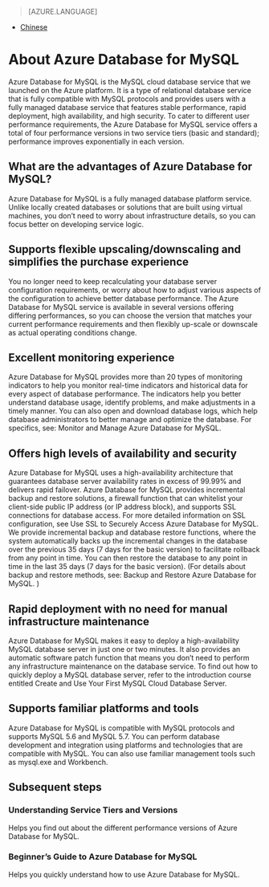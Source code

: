 <properties linkid="" urlDisplayName="" pageTitle="Azure Database for MySQL Service Overview – Microsoft Azure Cloud" metaKeywords="Azure Cloud, technical documentation, documents and resources, MySQL, database, beginner’s guide, Azure MySQL, MySQL PaaS, Azure MySQL PaaS, Azure MySQL Service, Azure RDS" description="The Azure Database for MySQL Service Overview lists the features and advantages of using the Azure Database for MySQL cloud database service." metaCanonical="" services="MySQL" documentationCenter="Services" title="" authors="" solutions="" manager="" editor="" />

<tags ms.service="mysql" ms.date="04/06/2017" wacn.date="04/06/2017" wacn.lang="cn" />

> [AZURE.LANGUAGE]
- [Chinese](/documentation/articles/mysql-database-service-overview-orcas/)

# About Azure Database for MySQL

Azure Database for MySQL is the MySQL cloud database service that we launched on the Azure platform. It is a type of relational database service that is fully compatible with MySQL protocols and provides users with a fully managed database service that features stable performance, rapid deployment, high availability, and high security. To cater to different user performance requirements, the Azure Database for MySQL service offers a total of four performance versions in two service tiers (basic and standard); performance improves exponentially in each version.

## What are the advantages of Azure Database for MySQL?
Azure Database for MySQL is a fully managed database platform service. Unlike locally created databases or solutions that are built using virtual machines, you don’t need to worry about infrastructure details, so you can focus better on developing service logic.

## Supports flexible upscaling/downscaling and simplifies the purchase experience

You no longer need to keep recalculating your database server configuration requirements, or worry about how to adjust various aspects of the configuration to achieve better database performance. The Azure Database for MySQL service is available in several versions offering differing performances, so you can choose the version that matches your current performance requirements and then flexibly up-scale or downscale as actual operating conditions change.

## Excellent monitoring experience

Azure Database for MySQL provides more than 20 types of monitoring indicators to help you monitor real-time indicators and historical data for every aspect of database performance. The indicators help you better understand database usage, identify problems, and make adjustments in a timely manner. You can also open and download database logs, which help database administrators to better manage and optimize the database. For specifics, see: Monitor and Manage Azure Database for MySQL.

## Offers high levels of availability and security

Azure Database for MySQL uses a high-availability architecture that guarantees database server availability rates in excess of 99.99% and delivers rapid failover. Azure Database for MySQL provides incremental backup and restore solutions, a firewall function that can whitelist your client-side public IP address (or IP address block), and supports SSL connections for database access. For more detailed information on SSL configuration, see Use SSL to Securely Access Azure Database for MySQL. We provide incremental backup and database restore functions, where the system automatically backs up the incremental changes in the database over the previous 35 days (7 days for the basic version) to facilitate rollback from any point in time. You can then restore the database to any point in time in the last 35 days (7 days for the basic version). (For details about backup and restore methods, see: Backup and Restore Azure Database for MySQL. )

## Rapid deployment with no need for manual infrastructure maintenance

Azure Database for MySQL makes it easy to deploy a high-availability MySQL database server in just one or two minutes. It also provides an automatic software patch function that means you don’t need to perform any infrastructure maintenance on the database service. To find out how to quickly deploy a MySQL database server, refer to the introduction course entitled Create and Use Your First MySQL Cloud Database Server.

## Supports familiar platforms and tools

Azure Database for MySQL is compatible with MySQL protocols and supports MySQL 5.6 and MySQL 5.7. You can perform database development and integration using platforms and technologies that are compatible with MySQL. You can also use familiar management tools such as mysql.exe and Workbench.

## Subsequent steps

### Understanding Service Tiers and Versions

Helps you find out about the different performance versions of Azure Database for MySQL.

### Beginner’s Guide to Azure Database for MySQL

Helps you quickly understand how to use Azure Database for MySQL.

<!---HONumber=AcomDC_0403_2017_MySql-->